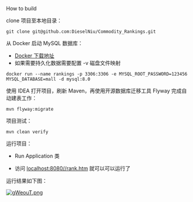  How to build

clone 项目至本地目录：

```shell
git clone git@github.com:DieselNiu/Commodity_Rankings.git
```

从 Docker 启动 MySQL 数据库：

* [Docker 下载地址](https://www.docker.com/)
* 如果需要持久化数据需要配置 -v 磁盘文件映射

```shell
docker run --name rankings -p 3306:3306 -e MYSQL_ROOT_PASSWORD=123456 MYSQL_DATABASE=mall -d mysql:8.0
```

使用 IDEA 打开项目，刷新 Maven，再使用开源数据库迁移工具 Flyway 完成自动建表工作：

```shell
mvn flyway:migrate
```

项目测试：

```shell
mvn clean verify
```

运行项目：

* Run Application 类

* 访问 [localhost:8080//rank.htm](localhost:8080//rank.htm) 就可以可以运行了


运行结果如下图：

[![gWeouT.png](https://z3.ax1x.com/2021/05/17/gWeouT.png)](https://imgtu.com/i/gWeouT)


